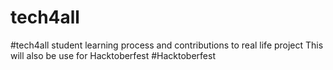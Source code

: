 # tech4all

#tech4all student learning process and contributions to real life project
This will also be use for  Hacktoberfest
#Hacktoberfest
